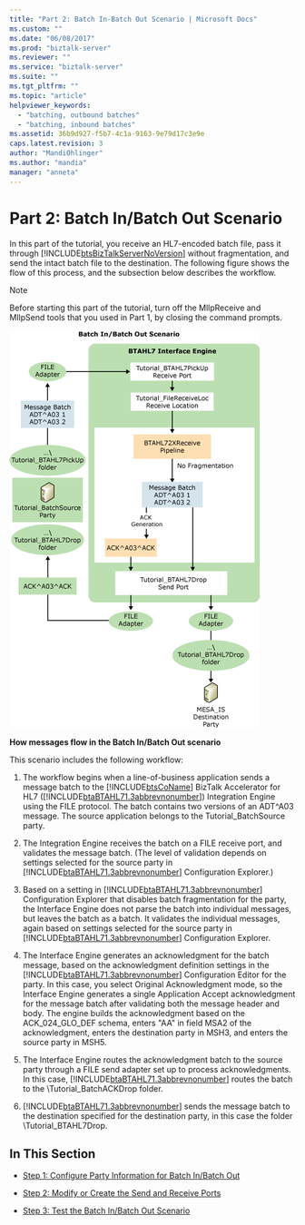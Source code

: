 ```yaml
---
title: "Part 2: Batch In-Batch Out Scenario | Microsoft Docs"
ms.custom: ""
ms.date: "06/08/2017"
ms.prod: "biztalk-server"
ms.reviewer: ""
ms.service: "biztalk-server"
ms.suite: ""
ms.tgt_pltfrm: ""
ms.topic: "article"
helpviewer_keywords: 
  - "batching, outbound batches"
  - "batching, inbound batches"
ms.assetid: 36b9d927-f5b7-4c1a-9163-9e79d17c3e9e
caps.latest.revision: 3
author: "MandiOhlinger"
ms.author: "mandia"
manager: "anneta"
---
```

# Part 2: Batch In/Batch Out Scenario
In this part of the tutorial, you receive an HL7-encoded batch file, pass it through [!INCLUDE[btsBizTalkServerNoVersion](../../includes/btsbiztalkservernoversion-md.md)] without fragmentation, and send the intact batch file to the destination. The following figure shows the flow of this process, and the subsection below describes the workflow.  
  
> [!NOTE]
>  Before starting this part of the tutorial, turn off the MllpReceive and MllpSend tools that you used in Part 1, by closing the command prompts.  
  
 ![](../../adapters-and-accelerators/accelerator-hl7/media/hl7-batch-in-batch-out-scenario.gif "hl7_batch_in_batch_out_scenario")  
  
 **How messages flow in the Batch In/Batch Out scenario**  
  
 This scenario includes the following workflow:  
  
1.  The workflow begins when a line-of-business application sends a message batch to the [!INCLUDE[btsCoName](../../includes/btsconame-md.md)] BizTalk Accelerator for HL7 ([!INCLUDE[btaBTAHL71.3abbrevnonumber](../../includes/btabtahl71-3abbrevnonumber-md.md)]) Integration Engine using the FILE protocol. The batch contains two versions of an ADT^A03 message. The source application belongs to the Tutorial_BatchSource party.  
  
2.  The Integration Engine receives the batch on a FILE receive port, and validates the message batch. (The level of validation depends on settings selected for the source party in [!INCLUDE[btaBTAHL71.3abbrevnonumber](../../includes/btabtahl71-3abbrevnonumber-md.md)] Configuration Explorer.)  
  
3.  Based on a setting in [!INCLUDE[btaBTAHL71.3abbrevnonumber](../../includes/btabtahl71-3abbrevnonumber-md.md)] Configuration Explorer that disables batch fragmentation for the party, the Interface Engine does not parse the batch into individual messages, but leaves the batch as a batch. It validates the individual messages, again based on settings selected for the source party in [!INCLUDE[btaBTAHL71.3abbrevnonumber](../../includes/btabtahl71-3abbrevnonumber-md.md)] Configuration Explorer.  
  
4.  The Interface Engine generates an acknowledgment for the batch message, based on the acknowledgment definition settings in the [!INCLUDE[btaBTAHL71.3abbrevnonumber](../../includes/btabtahl71-3abbrevnonumber-md.md)] Configuration Editor for the party. In this case, you select Original Acknowledgment mode, so the Interface Engine generates a single Application Accept acknowledgment for the message batch after validating both the message header and body. The engine builds the acknowledgment based on the ACK_024_GLO_DEF schema, enters "AA" in field MSA2 of the acknowledgment, enters the destination party in MSH3, and enters the source party in MSH5.  
  
5.  The Interface Engine routes the acknowledgment batch to the source party through a FILE send adapter set up to process acknowledgments. In this case, [!INCLUDE[btaBTAHL71.3abbrevnonumber](../../includes/btabtahl71-3abbrevnonumber-md.md)] routes the batch to the \Tutorial_BatchACKDrop folder.  
  
6.  [!INCLUDE[btaBTAHL71.3abbrevnonumber](../../includes/btabtahl71-3abbrevnonumber-md.md)] sends the message batch to the destination specified for the destination party, in this case the folder \Tutorial_BTAHL7Drop.  
  
## In This Section  
  
-   [Step 1: Configure Party Information for Batch In/Batch Out](../../adapters-and-accelerators/accelerator-hl7/step-1-configure-party-information-for-batch-in-batch-out.md)  
  
-   [Step 2: Modify or Create the Send and Receive Ports](../../adapters-and-accelerators/accelerator-hl7/step-2-modify-or-create-the-send-and-receive-ports.md)  
  
-   [Step 3: Test the Batch In/Batch Out Scenario](../../adapters-and-accelerators/accelerator-hl7/step-3-test-the-batch-in-batch-out-scenario.md)
